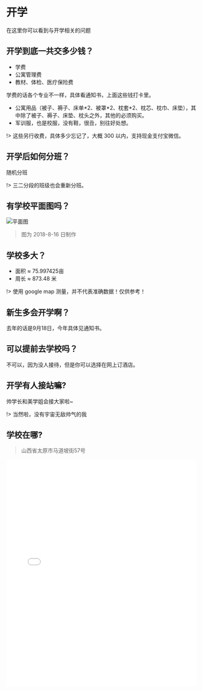# 开学

在这里你可以看到与开学相关的问题

## 开学到底一共交多少钱？

* 学费
* 公寓管理费
* 教材、体检、医疗保险费

学费的话各个专业不一样，具体看通知书，上面这些钱打卡里。

* 公寓用品（被子、褥子、床单\*2、被罩\*2、枕套\*2、枕芯、枕巾、床垫），其中除了被子、褥子、床垫、枕头之外，其他的必须购买。
* 军训服，也是校服，没有鞋，很丑，别往好处想。

!> 这些另行收费，具体多少忘记了，大概 300 以内，支持现金支付宝微信。

## 开学后如何分班？

随机分班

!> 三二分段的班级也会重新分班。

## 有学校平面图吗？

![平面图](https://i.loli.net/2018/07/24/5b56a4aef133c.png)

> 图为 2018-8-16 日制作

## 学校多大？

* 面积 ≈ 75.997425亩
* 周长 ≈ 873.48 米

!> 使用 google map 测量，并不代表准确数据！仅供参考！

## 新生多会开学啊？

去年的话是9月18日，今年具体见通知书。

## 可以提前去学校吗？

不可以，因为没人接待，但是你可以选择在网上订酒店。

## 开学有人接站嘛?

帅学长和美学姐会接大家啦~

!> 当然啦，没有宇宙无敌帅气的我

## 学校在哪?

> 山西省太原市马道坡街57号

<iframe style="
    width: 100%;
    min-height: 600px;
" src="map.html" frameborder="0"></iframe>
